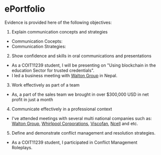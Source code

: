# ePortfolio
Evidence is provided here of the following objectives:
1. Explain communication concepts and strategies
- Communication Cocepts:
- Communication Strategies: 
2. Show confidence and skills in oral communications and presentations
- As a COIT11239 student, I will be presenting on "Using blockchain in the education Sector for trusted credentials".
- I led a business meeting  with [Walton Group](https://waltonbd.com/) in Nepal.
3. Work effectively as part of a team
- As, a part of the sales team we brought in over $300,000 USD in net profit in just a month
4. Communicate effectively in a professional context
- I've attended meetings with several multi national companies such as: [Walton Group](https://waltonbd.com/), [Whirlpool Corporations](whirlpoolcorp.com), [Viscofan](https://www.viscofan.com/), [Ncell](https://www.ncell.axiata.com/en) and etc.
5. Define and demonstrate conflict management and resolution strategies.
- As a COIT11239 student, I participated in Conflict Management Roleplays.
